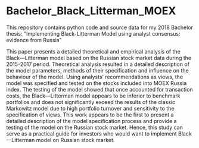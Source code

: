# Bachelor_Black_Litterman_MOEX
This repository contains python code and source data for my 2018 Bachelor thesis: "Implementing Black-Litterman Model using analyst consensus: evidence from Russia"


This paper presents a detailed theoretical and empirical analysis of the Black—Litterman model based on the Russian stock market data during the 2015-2017 period. Theoretical analysis resulted in a detailed description of the model parameters, methods of their specification and influence on the behaviour of the model. Using analysts’ recommendations as views, the model was specified and tested on the stocks included into MOEX Russia index. The testing of the model showed that once accounted for transaction costs, the Black—Litterman model appears to be inferior to benchmark portfolios and does not significantly exceed the results of the classic Markowitz model due to high portfolio turnover and sensitivity to the specification of views. This work appears to be the first to present a detailed description of the model specification process and provide a testing of the model on the Russian stock market. Hence, this study can serve as a practical guide for investors who would want to implement Black—Litterman model on Russian stock market.
